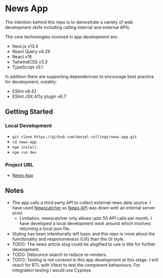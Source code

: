 # News App

The intention behind this repo is to demostrate a variety of web development skills including calling internal and external APIs.

The core technologies involved in app development are:
- Next.js v13.4
- React Query v4.29
- React v18
- TailwindCSS v3.3
- TypeScript v5.1

In addition there are supporting dependencies to encourage best practice for development, notably:
- ESlint v8.42
- ESlint JSX A11y plugin v6.7

## Getting Started
### Local Development
- `git clone https://github.com/daniel-collings/news-app.git`
- `cd news-app`
- `npm install`
- `npm run dev`

### Project URL
- [News App](https://cf-news-app.netlify.app/)
## Notes
- The app calls a third party API to collect external news data source. I have used [Newscatcher](https://newscatcherapi.com/) as [News API](https://newsapi.org/) was down with an internal server error.
  - Limitation, newscatcher only allows upto 50 API calls per month. I have developed a local development work around which involves returning a local json file.
- Styling has been intentionally left basic and this repo is more about the functionality and responsiveness (UX) than the UI style.
- TODO: The news article slug could be slugified to use is title for further development.
- TODO: Debounce search to reduce re-renders.
- TODO: Testing is not covered in this app development at this stage. I will reach for RTL with Vitest to test the component behaviours. For integration testing I would use Cypress.
